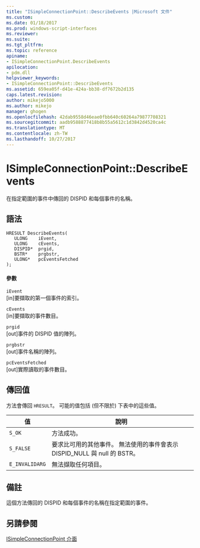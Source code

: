 ```yaml
---
title: "ISimpleConnectionPoint::DescribeEvents |Microsoft 文件"
ms.custom: 
ms.date: 01/18/2017
ms.prod: windows-script-interfaces
ms.reviewer: 
ms.suite: 
ms.tgt_pltfrm: 
ms.topic: reference
apiname:
- ISimpleConnectionPoint.DescribeEvents
apilocation:
- pdm.dll
helpviewer_keywords:
- ISimpleConnectionPoint::DescribeEvents
ms.assetid: 659ea05f-d41e-424a-bb38-df7672b2d135
caps.latest.revision: 
author: mikejo5000
ms.author: mikejo
manager: ghogen
ms.openlocfilehash: 42dab9558d46eae0fbb640c60264a79877708321
ms.sourcegitcommit: aadb9588877418b8b55a5612c1d3842d4520ca4c
ms.translationtype: MT
ms.contentlocale: zh-TW
ms.lasthandoff: 10/27/2017
---
```

# <a name="isimpleconnectionpointdescribeevents"></a>ISimpleConnectionPoint::DescribeEvents
在指定範圍的事件中傳回的 DISPID 和每個事件的名稱。  
  
## <a name="syntax"></a>語法  
  
```  
HRESULT DescribeEvents(  
   ULONG    iEvent,  
   ULONG    cEvents,  
   DISPID*  prgid,  
   BSTR*    prgbstr,  
   ULONG*   pcEventsFetched  
);  
```  
  
#### <a name="parameters"></a>參數  
 `iEvent`  
 [in]要擷取的第一個事件的索引。  
  
 `cEvents`  
 [in]要擷取的事件數目。  
  
 `prgid`  
 [out]事件的 DISPID 值的陣列。  
  
 `prgbstr`  
 [out]事件名稱的陣列。  
  
 `pcEventsFetched`  
 [out]實際讀取的事件數目。  
  
## <a name="return-value"></a>傳回值  
 方法會傳回 `HRESULT`。 可能的值包括 (但不限於) 下表中的這些值。  
  
|值|說明|  
|-----------|-----------------|  
|`S_OK`|方法成功。|  
|`S_FALSE`|要求比可用的其他事件。 無法使用的事件會表示 DISPID_NULL 與 null 的 BSTR。|  
|`E_INVALIDARG`|無法擷取任何項目。|  
  
## <a name="remarks"></a>備註  
 這個方法傳回的 DISPID 和每個事件的名稱在指定範圍的事件。  
  
## <a name="see-also"></a>另請參閱  
 [ISimpleConnectionPoint 介面](../../winscript/reference/isimpleconnectionpoint-interface.md)